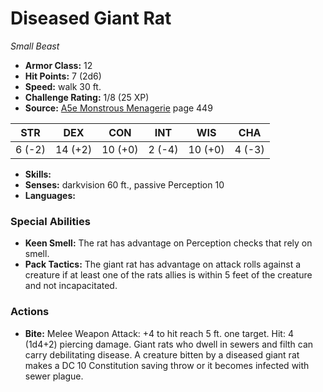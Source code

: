 # Diseased Giant Rat

*Small* *Beast*

- **Armor Class:** 12
- **Hit Points:** 7 (2d6)
- **Speed:** walk 30 ft.
- **Challenge Rating:** 1/8 (25 XP)
- **Source:** [A5e Monstrous Menagerie](https://enpublishingrpg.com/products/level-up-monstrous-menagerie-a5e) page 449

| STR | DEX | CON | INT | WIS | CHA |
| --- | --- | --- | --- | --- | --- |
| 6 (-2) | 14 (+2) | 10 (+0) | 2 (-4) | 10 (+0) | 4 (-3) |

- **Skills:** 
- **Senses:** darkvision 60 ft., passive Perception 10
- **Languages:** 

### Special Abilities

- **Keen Smell:** The rat has advantage on Perception checks that rely on smell.
- **Pack Tactics:** The giant rat has advantage on attack rolls against a creature if at least one of the rats allies is within 5 feet of the creature and not incapacitated.

### Actions

- **Bite:** Melee Weapon Attack: +4 to hit  reach 5 ft.  one target. Hit: 4 (1d4+2) piercing damage. Giant rats who dwell in sewers and filth can carry debilitating disease. A creature bitten by a diseased giant rat makes a DC 10 Constitution saving throw or it becomes infected with sewer plague.


